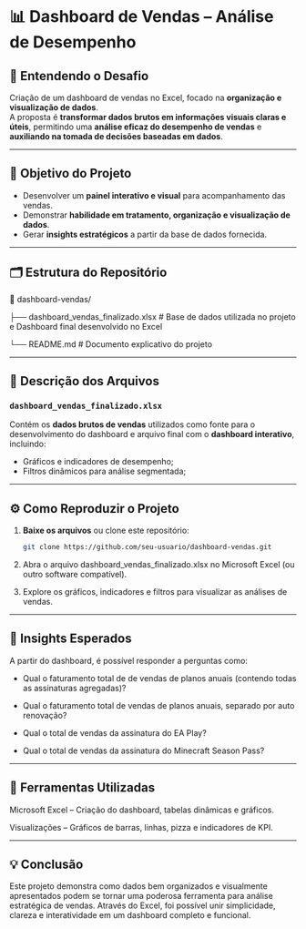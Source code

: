# 📊 Dashboard de Vendas – Análise de Desempenho  

## 🧩 Entendendo o Desafio  
Criação de um dashboard de vendas no Excel, focado na **organização e visualização de dados**.  
A proposta é **transformar dados brutos em informações visuais claras e úteis**, permitindo uma **análise eficaz do desempenho de vendas** e **auxiliando na tomada de decisões baseadas em dados**.  

---

## 🎯 Objetivo do Projeto  
- Desenvolver um **painel interativo e visual** para acompanhamento das vendas.  
- Demonstrar **habilidade em tratamento, organização e visualização de dados**.  
- Gerar **insights estratégicos** a partir da base de dados fornecida.  

---

## 🗂️ Estrutura do Repositório  
📁 dashboard-vendas/

├── dashboard_vendas_finalizado.xlsx # Base de dados utilizada no projeto e Dashboard final desenvolvido no Excel

└── README.md # Documento explicativo do projeto


---

## 📘 Descrição dos Arquivos  

### `dashboard_vendas_finalizado.xlsx`  
Contém os **dados brutos de vendas** utilizados como fonte para o desenvolvimento do dashboard e arquivo final com o **dashboard interativo**, incluindo:  
- Gráficos e indicadores de desempenho;  
- Filtros dinâmicos para análise segmentada;    

---

## ⚙️ Como Reproduzir o Projeto  

1. **Baixe os arquivos** ou clone este repositório:
   ```bash
   git clone https://github.com/seu-usuario/dashboard-vendas.git
   
2. Abra o arquivo dashboard_vendas_finalizado.xlsx no Microsoft Excel (ou outro software compatível).

3. Explore os gráficos, indicadores e filtros para visualizar as análises de vendas.

---

## 🧠 Insights Esperados

A partir do dashboard, é possível responder a perguntas como:

- Qual o faturamento total de de vendas de planos anuais (contendo todas as assinaturas agregadas)?

- Qual o faturamento total de vendas de planos anuais, separado por auto renovação?

- Qual o total de vendas da assinatura do EA Play?

- Qual o total de vendas da assinatura do Minecraft Season Pass?

---

## 🧰 Ferramentas Utilizadas

Microsoft Excel – Criação do dashboard, tabelas dinâmicas e gráficos.

Visualizações – Gráficos de barras, linhas, pizza e indicadores de KPI.

---

## 💡 Conclusão

Este projeto demonstra como dados bem organizados e visualmente apresentados podem se tornar uma poderosa ferramenta para análise estratégica de vendas.
Através do Excel, foi possível unir simplicidade, clareza e interatividade em um dashboard completo e funcional.
